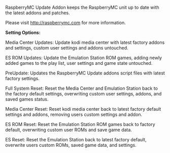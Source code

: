 RaspberryMC Update Addon keeps the RaspberryMC unit up to date with the latest addons and patches.

Please visit http://raspberrymc.com for more information.

<b>Setting Options:</b>
<p>Media Center Updates:
Update kodi media center with latest factory addons and settings, custom user settings and addons untouched.
</p>

ES ROM Updates:
Update the Emulation Station ROM games, adding newly added games to the play list, user settings and game state untouched.

PreUpdate:
Updates the RaspberryMC Update addons script files with latest factory settings.

Full System Reset:
Reset the Media Center and Emulation Station back to the factory default settings, overwriting custom user settings, addons, and saved games status.

Media Center Reset:
Reset kodi media center back to latest factory default settings and addons, removing users custom settings and addon.

ES ROM Reset:
Reset the Emulation Station ROM games back to factory default, overwriting custom user ROMs and save game data.

ES Reset:
Reset the Emulation Station back to latest factory default, overwrite users custom ROMs, saved game data, and settings.